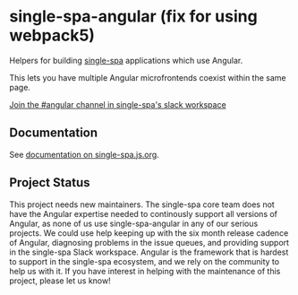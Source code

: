 # single-spa-angular (fix for using webpack5)

Helpers for building [single-spa](https://github.com/single-spa/single-spa) applications which use Angular.

This lets you have multiple Angular microfrontends coexist within the same page.

[Join the #angular channel in single-spa's slack workspace](https://join.slack.com/t/single-spa/shared_invite/enQtMzIwMTcxNTU3ODQyLTM1Y2U1OWMzNTNjOWYyZDBlMDJhN2VkYzk3MDI2NzQ2Nzg0MzMzNjVhNWE2YjVhMTcxNjFkOWYzMjllMmUxMjk)

## Documentation

See [documentation on single-spa.js.org](https://single-spa.js.org/docs/ecosystem-angular.html).

## Project Status

This project needs new maintainers. The single-spa core team does not have the Angular expertise needed to continously support all versions of Angular, as none of us use single-spa-angular in any of our serious projects. We could use help keeping up with the six month release cadence of Angular, diagnosing problems in the issue queues, and providing support in the single-spa Slack workspace. Angular is the framework that is hardest to support in the single-spa ecosystem, and we rely on the community to help us with it. If you have interest in helping with the maintenance of this project, please let us know!
